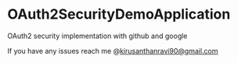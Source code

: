 # OAuth2SecurityDemoApplication
OAuth2 security implementation with github and google


If you have any issues reach me @kirusanthanravi90@gmail.com
